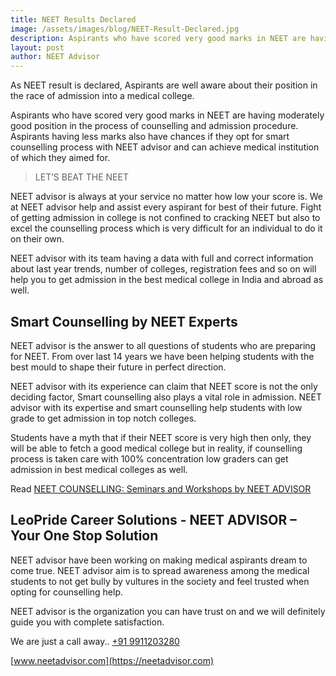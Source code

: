 ```yaml
---
title: NEET Results Declared
image: /assets/images/blog/NEET-Result-Declared.jpg
description: Aspirants who have scored very good marks in NEET are having moderately good position in the process of counselling and admission procedure. Aspirants having less marks also have chances if they opt for smart counselling process with NEET advisor and can achieve medical institution of which they aimed for.
layout: post
author: NEET Advisor
---
```


As NEET result is declared, Aspirants are well aware about their position in the race of admission into a medical college.

Aspirants who have scored very good marks in NEET are having moderately good position in the process of counselling and admission procedure.
Aspirants having less marks also have chances if they opt for smart counselling process with NEET advisor and can achieve medical institution of which they aimed for.

> LET’S BEAT THE NEET

NEET advisor is always at your service no matter how low your score is. We at NEET advisor help and assist every aspirant for best of their future. Fight of getting admission in college is not confined to cracking NEET but also to excel the counselling process which is very difficult for an individual to do it on their own.

NEET advisor with its team having a data with full and correct information about last year trends, number of colleges, registration fees and so on will help you to get admission in the best medical college in India and abroad as well.

## Smart Counselling by NEET Experts

NEET advisor is the answer to all questions of students who are preparing for NEET. From over last 14 years we have been helping students with the best mould to shape their future in perfect direction.

NEET advisor with its experience can claim that NEET score is not the only deciding factor, Smart counselling also plays a vital role in admission. NEET advisor with its expertise and smart counselling help students with low grade to get admission in top notch colleges.

Students have a myth that if their NEET score is very high then only, they will be able to fetch a good medical college but in reality, if counselling process is taken care with 100% concentration low graders can get admission in best medical colleges as well.

Read [NEET COUNSELLING: Seminars and Workshops by NEET ADVISOR](/blog/neet-counselling/)

## LeoPride Career Solutions - NEET ADVISOR – Your One Stop Solution

NEET advisor have been working on making medical aspirants dream to come true. NEET advisor aim is to spread awareness among the medical students to not get bully by vultures in the society and feel trusted when opting for counselling help.

NEET advisor is the organization you can have trust on and we will definitely guide you with complete satisfaction.

We are just a call away.. [+91 9911203280](tel:09911203280)

[www.neetadvisor.com](https://neetadvisor.com)
